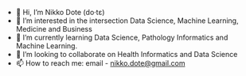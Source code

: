 - 👋 Hi, I’m Nikko Dote (do·tɛ)
- 👀 I’m interested in the intersection Data Science, Machine Learning, Medicine and Business
- 🌱 I’m currently learning Data Science, Pathology Informatics and Machine Learning.
- 💞️ I’m looking to collaborate on Health Informatics and Data Science
- 📫 How to reach me: email -  nikko.dote@gmail.com

<!---
ndote/ndote is a ✨ special ✨ repository because its `README.md` (this file) appears on your GitHub profile.
You can click the Preview link to take a look at your changes.
--->
